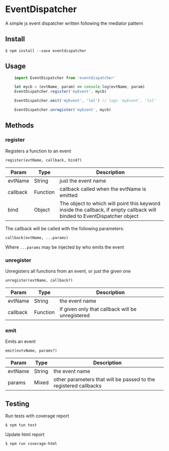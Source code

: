 # EventDispatcher

A simple js event dispatcher written following the mediator pattern

## Install

    $ npm install --save eventdispatcher

## Usage

```js
    import EventDispatcher from 'eventdispatcher'

    let mycb = (evtName, param) => console.log(evtName, param)
    EventDispatcher.register('myEvent', mycb)

    EventDispatcher.emit('myEvent', 'lol') // logs 'myEvent', 'lol'

    EventDispatcher.unregister('myEvent', mycb)
```

## Methods

### register

Registers a function to an event

    register(evtName, callback, bind?)

| Param | Type | Description |
|-------|------|-------------|
| evtName | String | just the event name |
| callback | Function | callback called when the evtName is emitted |
| bind | Object | The object to which will point this keyword inside the callback, if empty callback will binded to EventDispatcher object |

The callback will be called with the following parameters:

    callback(evtName, ...params)

Where `...params` may be injected by who emits the event

### unregister

Unregisters all functions from an event, or just the given one

    unregister(evtName, callback?)

| Param | Type | Description |
|-------|------|-------------|
| evtName | String | the event name |
| callback | Function | if given only that callback will be unregistered |

### emit

Emits an event

    emit(evtvName, params?)

| Param | Type | Description |
|-------|------|-------------|
| evtName | String | the event name |
| params | Mixed | other parameters that will be passed to the registered callbacks |

## Testing

Run tests with coverage report

    $ npm tun test

Update html report

    $ npm run coverage-html

